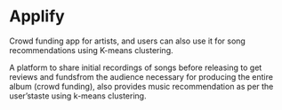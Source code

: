 # Applify
 Crowd funding app for artists, and users can also use it for song recommendations using K-means clustering.

A platform to share initial recordings of songs before releasing to get reviews and fundsfrom the
audience necessary for producing the entire album (crowd funding), also provides music
recommendation as per the user’staste using k-means clustering.
